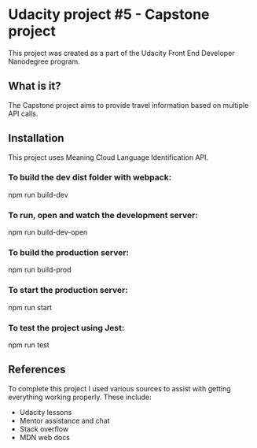 # Udacity project #5 - Capstone project #
This project was created as a part of the Udacity Front End Developer Nanodegree program.
## What is it? ##
The Capstone project aims to provide travel information based on multiple API calls.
## Installation ##
This project uses Meaning Cloud Language Identification API.

### To build the dev dist folder with webpack: ###
npm run build-dev

### To run, open and watch the development server: ###
npm run build-dev-open

### To build the production server: ###
npm run build-prod

### To start the production server: ###
npm run start

### To test the project using Jest: ###
npm run test

## References ##
To complete this project I used various sources to assist with getting everything working properly. These include:
* Udacity lessons
* Mentor assistance and chat
* Stack overflow
* MDN web docs

